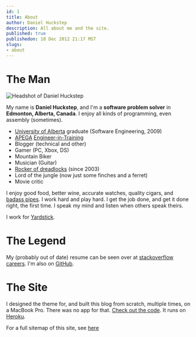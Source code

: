 ```yaml
---
id: 1
title: About
author: Daniel Huckstep
description: All about me and the site.
published: true
publishedon: 18 Dec 2012 21:17 MST
slugs:
- about
---
```

# The Man

<p><img src="http://cf.verboselogging.com/assets/images/headshot-c061a5cc2537c9cb00b82fd6670eb4c4.jpg" class="round medium fright bleft bbottom hover" alt="Headshot of Daniel Huckstep" /></p>

My name is **Daniel Huckstep**, and I'm a **software problem solver** in **Edmonton, Alberta, Canada**. I enjoy all kinds of programming, even assembly (sometimes).

* <a href="http://www.ualberta.ca/">University of Alberta</a> graduate (Software Engineering, 2009)
* [APEGA](http://www.apegga.org/) [Engineer-in-Training](http://www.apegga.org/applicants/Engineers/mit.html)
* Blogger (technical and other)
* Gamer (PC, Xbox, DS)
* Mountain Biker
* Musician (Guitar)
* [Rocker of dreadlocks](/2010/03/18/where-my-programming-power-comes-from) (since 2003)
* Lord of the jungle (now just some finches and a ferret)
* Movie critic

I enjoy good food, better wine, accurate watches, quality cigars, and [badass pipes](http://www.lorenzettipipe.com/). I work hard and play hard. I get the job done, and get it done right, the first time. I speak my mind and listen when others speak theirs.

I work for [Yardstick](http://www.getyardstick.com/).

# The Legend

My (probably out of date) resume can be seen over at [stackoverflow careers](http://careers.stackoverflow.com/darkhelmetlive). I'm also on [GitHub](http://github.com/darkhelmet).

# The Site

I designed the theme for, and built this blog from scratch, multiple times, on a MacBook Pro. There was no app for that. [Check out the code](https://github.com/darkhelmet/dashvee). It runs on [Heroku](http://heroku.com/).

For a full sitemap of this site, see [here](/sitemap.xml)
